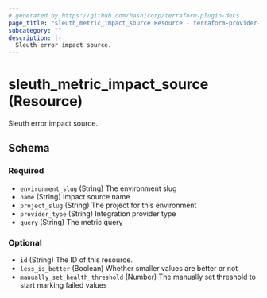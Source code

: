 ```yaml
---
# generated by https://github.com/hashicorp/terraform-plugin-docs
page_title: "sleuth_metric_impact_source Resource - terraform-provider-sleuth"
subcategory: ""
description: |-
  Sleuth error impact source.
---
```


# sleuth_metric_impact_source (Resource)

Sleuth error impact source.



<!-- schema generated by tfplugindocs -->
## Schema

### Required

- `environment_slug` (String) The environment slug
- `name` (String) Impact source name
- `project_slug` (String) The project for this environment
- `provider_type` (String) Integration provider type
- `query` (String) The metric query

### Optional

- `id` (String) The ID of this resource.
- `less_is_better` (Boolean) Whether smaller values are better or not
- `manually_set_health_threshold` (Number) The manually set threshold to start marking failed values


